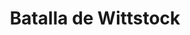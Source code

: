 ﻿---
title: "Batalla de Wittstock"
permalink: periodes_516.html
layout: periode
dataInici: 1636-10-04
sidebar: periodes
pares:
  - 438:
    title: "Guerra de los Treinta Años"
    dataInici: "(1618)"
    dataFi: "(1648)"

fills:
jocsPrincipals:
jocsEscenaris:
jocsEpoca:
  - title: "Sweden Fights On"
    bggId: 6930
    escenari: "Wittstock"

jocsEpocaEscenaris:
---
